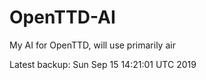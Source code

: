 # OpenTTD-AI
My AI for OpenTTD, will use primarily air

Latest backup: Sun Sep 15 14:21:01 UTC 2019
